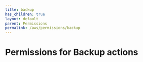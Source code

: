 ```yaml
---
title: backup
has_children: true
layout: default
parent: Permissions
permalink: /aws/permissions/backup
---
```


# Permissions for Backup actions